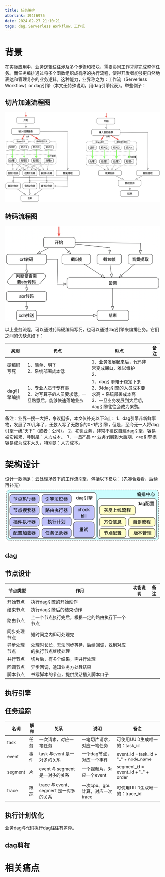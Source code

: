 ```yaml
---
title: 任务编排
abbrlink: 394f6975
date: 2024-02-27 21:10:21
tags: dag、Serverless Workflow、工作流
---
```


# 背景

在实际应用中，业务逻辑往往涉及多个步骤和模块，需要协同工作才能完成整体任务。而任务编排通过将多个函数组织成有序的执行流程，使得开发者能够更自然地表达和管理复杂的业务逻辑。这种能力，业界称之为：工作流（Serverless
Workflow）or dag引擎（本文无特殊说明，用dag引擎代表）。举些例子：

## 切片加速流程图

![](/images/slice_dag_1.png)

## 转码流程图

![](/images/tc_dag_2.png)

以上业务流程，可以通过代码硬编码写死，也可以通过dag引擎来编排业务。它们之间的优缺点如下：

 类别      | 优点                                         | 缺点                                                                          | 备注 |
---------|--------------------------------------------|-----------------------------------------------------------------------------|----|
 硬编码写死   | 1、简单、明了<br/>2、系统部署成本低                      | 1、业务发展起来后，代码非常变成屎山，难以维护<br>2、                                               |
 dag引擎编排 | 1、专业人员干专有事<br/>2、对写算子的人员要求低，一旦熟悉后，能够快速落地业务 | 1、dag引擎难于稳定下来<br/>2、对dag引擎的人员成本要求高 + 系统部署成本高<br/>3、一旦业务发展到大后期，dag引擎往往会成为累赘。 |

备注：业界一搜一大把，争议挺多，本文仅补充以下3点：
1、dag引擎非新鲜事物，发展了20几年了，无数人写了无数多的0~1的引擎，但是，至今无一人将dag引擎一统“天下”（或者：公司）。
2、初创业务，非常不建议自建dag引擎，容易被它拖累，特别是：人力成本。
3、一旦产品 or 业务发展到大后期，dag引擎很容易成为成本大头，特别是：人力成本。

# 架构设计

设计一款满足：云处理场景下的工作流引擎，包括以下模块：（先凑合着看，后续再补充）
![](/images/dag_1.png)

## dag

## 节点设计

 节点类型   | 作用                              | 功能说明 | 备注 |
--------|---------------------------------|------|----|
 开始节点   | 执行dag引擎的开始动作                    |      |    | 
 结束节点   | 执行dag引擎后的结束动作                   |      |    |
 路由节点   | 上一个节点执行完后，根据一定的路由执行下一个节点        |      |    |
 同步处理节点 | 短时间之内即可处理完                      |      |    |
 异步处理节点 | 处理时长长，无法同步等待，后续回调，找到对应的执行节点继续处理 |      |    |
 并行节点   | 切片后，有多个结果，需并行处理                 |      |    |
 回调节点   | 异步回调，通知业务方处理结果                  |      |    |
 脚本节点   | 书写脚本的节点，提供灵活插入脚本口子              |      |    |

## 执行引擎

## 任务追踪

 名词      | 解释 | 关系                            | 说明                    | 备注                                   |
---------|----|-------------------------------|-----------------------|--------------------------------------|
 task    | 任务 | 一次请求，对应一笔任务                   | 一笔切片请求，对应一笔任务         | 可使用UUID生成唯一的：task_id                 |
 event   | 事件 | task 与event 是一对多的关系           | 一个dag节点，对应一个事件        | event_id = task_id + "_" + node_name |
 segment | 片  | event 与 segment 是一对多的关系       | 一个视频片，对应一个event       | segment_id = event_id + "_" + order  |
 trace   | 跟踪 | trace 与 event、segment 是一对多的关系 | 一次cpu、gpu计算，对应一次trace | 可使用UUID生成唯一的：trace_id                |

## 执行计划优化

业务dag与代码执行dag往往有差异。

## dag剪枝

# 相关痛点